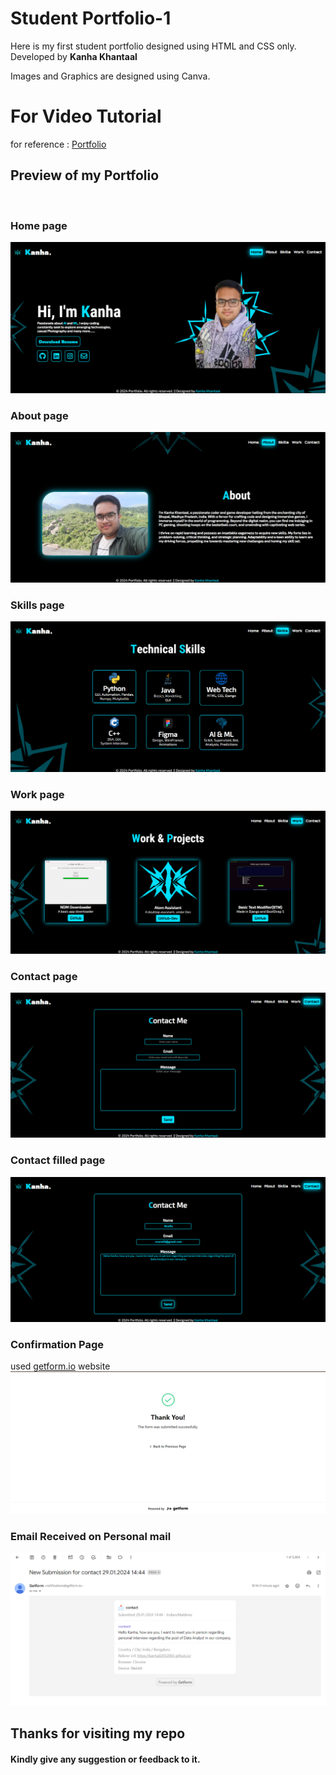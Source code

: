 <h1>Student Portfolio-1</h1>
Here is my first student portfolio designed using HTML and CSS only.<br>
Developed by <b>Kanha Khantaal</b>

Images and Graphics are designed using Canva.
<br>
<h1>For Video Tutorial </h1>
for reference : <a href="https://drive.google.com/file/d/1hBtaPNCK4p2W-tLXS1n73r7ZMfNaNPDV/view?usp=sharing" target="_blank">Portfolio</a>

<h2>Preview of my Portfolio</h2>
<br>
<h3>Home page</h3>
<img src="tutorial fx/home.png" id="logo" alt="">
<br>
<h3>About page</h3>
<img src="tutorial fx/about.png" id="logo" alt="">
<br>
<h3>Skills page</h3>
<img src="tutorial fx/ts.png" id="logo" alt="">
<br>
<h3>Work page</h3>
<img src="tutorial fx/work.png" id="logo" alt="">
<br>
<h3>Contact page</h3>
<img src="tutorial fx/cmunfilled.png" id="logo" alt="">
<br>
<h3>Contact filled page</h3>
<img src="tutorial fx/cmfilled.png" id="logo" alt="">
<br>
<h3>Confirmation Page</h3>
used <a href="https://getform.io/" target="_blank">getform.io</a> website
<img src="tutorial fx/cmdone.png" id="logo" alt="">
<br>
<h3>Email Received on Personal mail</h3>
<img src="tutorial fx/cmemaiil.png" id="logo" alt="">

<h2>Thanks for visiting my repo</h2>
<h4>Kindly give any suggestion or feedback to it.</h4>